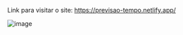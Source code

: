 Link para visitar o site: https://previsao-tempo.netlify.app/

![image](https://user-images.githubusercontent.com/100858203/216479818-ff0baa88-8b1f-450e-aedc-3a08cabdcfba.png)

